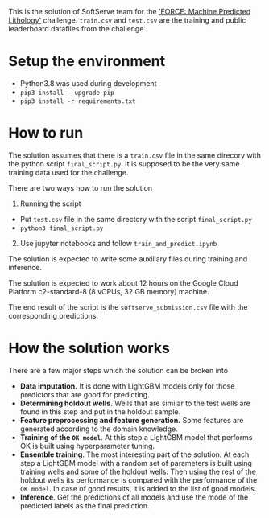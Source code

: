 This is the solution of SoftServe team for the ['FORCE: Machine Predicted Lithology'](https://xeek.ai/challenges/force-well-logs) challenge. `train.csv` and `test.csv` are the training and public leaderboard datafiles from the challenge.

# Setup the environment
* Python3.8 was used during development
* `pip3 install --upgrade pip`
* `pip3 install -r requirements.txt`

# How to run
The solution assumes that there is a `train.csv` file in the same direcory with the python script `final_script.py`. It is supposed to be the very same training data used for the challenge.

There are two ways how to run the solution
1. Running the script
* Put `test.csv` file in the same directory with the script `final_script.py`
* `python3 final_script.py`
2. Use jupyter notebooks and follow `train_and_predict.ipynb`

The solution is expected to write some auxiliary files during training and inference.

The solution is expected to work about 12 hours on the Google Cloud Platform c2-standard-8 (8 vCPUs, 32 GB memory) machine.

The end result of the script is the `softserve_submission.csv` file with the corresponding predictions.

# How the solution works
There are a few major steps which the solution can be broken into
* **Data imputation.** It is done with LightGBM models only for those predictors that are good for predicting.
* **Determining holdout wells.** Wells that are similar to the test wells are found in this step and put in the holdout sample.
* **Feature preprocessing and feature generation.** Some features are generated according to the domain knowledge.
* **Training of the `OK model`**. At this step a LightGBM model that performs OK is built using hyperparameter tuning.
* **Ensemble training**. The most interesting part of the solution. At each step a LightGBM model with a random set of parameters is built using training wells and some of the holdout wells. Then using the rest of the holdout wells its performance is compared with the performance of the `OK model`. In case of good results, it is added to the list of good models.
* **Inference**. Get the predictions of all models and use the mode of the predicted labels as the final prediction.
